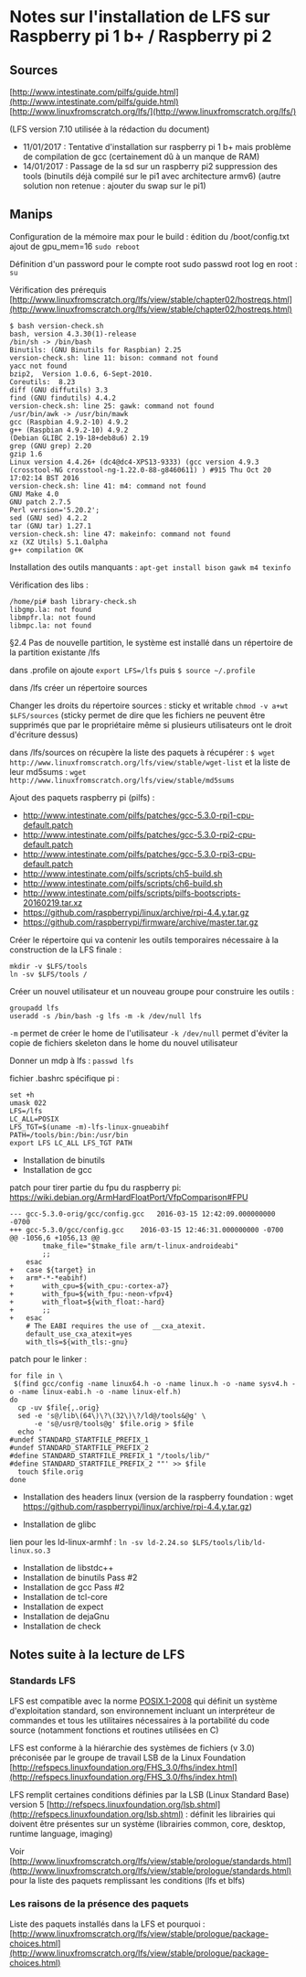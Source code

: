 # Notes sur l'installation de LFS sur Raspberry pi 1 b+ / Raspberry pi 2

## Sources

[http://www.intestinate.com/pilfs/guide.html](http://www.intestinate.com/pilfs/guide.html)
[http://www.linuxfromscratch.org/lfs/](http://www.linuxfromscratch.org/lfs/)

(LFS version 7.10 utilisée à la rédaction du document)

- 11/01/2017 : Tentative d'installation sur raspberry pi 1 b+ mais problème de compilation de gcc (certainement dû à un manque de RAM)
- 14/01/2017 : Passage de la sd sur un raspberry pi2 suppression des tools (binutils déjà compilé sur le pi1 avec architecture armv6) (autre solution non retenue : ajouter du swap sur le pi1)

## Manips

Configuration de la mémoire max pour le build : édition du /boot/config.txt
ajout de gpu_mem=16
`sudo reboot`

Définition d'un password pour le compte root
sudo passwd root
log en root : `su`

Vérification des prérequis [http://www.linuxfromscratch.org/lfs/view/stable/chapter02/hostreqs.html](http://www.linuxfromscratch.org/lfs/view/stable/chapter02/hostreqs.html)

```
$ bash version-check.sh
bash, version 4.3.30(1)-release
/bin/sh -> /bin/bash
Binutils: (GNU Binutils for Raspbian) 2.25
version-check.sh: line 11: bison: command not found
yacc not found
bzip2,  Version 1.0.6, 6-Sept-2010.
Coreutils:  8.23
diff (GNU diffutils) 3.3
find (GNU findutils) 4.4.2
version-check.sh: line 25: gawk: command not found
/usr/bin/awk -> /usr/bin/mawk
gcc (Raspbian 4.9.2-10) 4.9.2
g++ (Raspbian 4.9.2-10) 4.9.2
(Debian GLIBC 2.19-18+deb8u6) 2.19
grep (GNU grep) 2.20
gzip 1.6
Linux version 4.4.26+ (dc4@dc4-XPS13-9333) (gcc version 4.9.3 (crosstool-NG crosstool-ng-1.22.0-88-g8460611) ) #915 Thu Oct 20 17:02:14 BST 2016
version-check.sh: line 41: m4: command not found
GNU Make 4.0
GNU patch 2.7.5
Perl version='5.20.2';
sed (GNU sed) 4.2.2
tar (GNU tar) 1.27.1
version-check.sh: line 47: makeinfo: command not found
xz (XZ Utils) 5.1.0alpha
g++ compilation OK
```

Installation des outils manquants : `apt-get install bison gawk m4 texinfo`

Vérification des libs :

```
/home/pi# bash library-check.sh
libgmp.la: not found
libmpfr.la: not found
libmpc.la: not found
```

§2.4 Pas de nouvelle partition, le système est installé dans un répertoire de la partition existante /lfs

dans .profile on ajoute `export LFS=/lfs` puis `$ source ~/.profile`

dans /lfs créer un répertoire sources

Changer les droits du répertoire sources : sticky et writable `chmod -v a+wt $LFS/sources` (sticky permet de dire que les fichiers ne peuvent être supprimés que par le propriétaire même si plusieurs utilisateurs ont le droit d'écriture dessus)

dans /lfs/sources on récupère la liste des paquets à récupérer : `$ wget http://www.linuxfromscratch.org/lfs/view/stable/wget-list` et la liste de leur md5sums : `wget http://www.linuxfromscratch.org/lfs/view/stable/md5sums`

Ajout des paquets raspberry pi (pilfs) :
- http://www.intestinate.com/pilfs/patches/gcc-5.3.0-rpi1-cpu-default.patch
- http://www.intestinate.com/pilfs/patches/gcc-5.3.0-rpi2-cpu-default.patch
- http://www.intestinate.com/pilfs/patches/gcc-5.3.0-rpi3-cpu-default.patch
- http://www.intestinate.com/pilfs/scripts/ch5-build.sh
- http://www.intestinate.com/pilfs/scripts/ch6-build.sh
- http://www.intestinate.com/pilfs/scripts/pilfs-bootscripts-20160219.tar.xz
- https://github.com/raspberrypi/linux/archive/rpi-4.4.y.tar.gz
- https://github.com/raspberrypi/firmware/archive/master.tar.gz

Créer le répertoire qui va contenir les outils temporaires nécessaire à la construction de la LFS finale :

```
mkdir -v $LFS/tools
ln -sv $LFS/tools /
```

Créer un nouvel utilisateur et un nouveau groupe pour construire les outils :

```
groupadd lfs
useradd -s /bin/bash -g lfs -m -k /dev/null lfs
```

`-m` permet de créer le home de l'utilisateur
`-k /dev/null` permet d'éviter la copie de fichiers skeleton dans le home du nouvel utilisateur

Donner un mdp à lfs : `passwd lfs`

fichier .bashrc spécifique pi :

```
set +h
umask 022
LFS=/lfs
LC_ALL=POSIX
LFS_TGT=$(uname -m)-lfs-linux-gnueabihf
PATH=/tools/bin:/bin:/usr/bin
export LFS LC_ALL LFS_TGT PATH
```

- Installation de binutils
- Installation de gcc 

patch pour tirer partie du fpu du raspberry pi: https://wiki.debian.org/ArmHardFloatPort/VfpComparison#FPU
```
--- gcc-5.3.0-orig/gcc/config.gcc	2016-03-15 12:42:09.000000000 -0700
+++ gcc-5.3.0/gcc/config.gcc	2016-03-15 12:46:31.000000000 -0700
@@ -1056,6 +1056,13 @@
 	    tmake_file="$tmake_file arm/t-linux-androideabi"
 	    ;;
 	esac
+	case ${target} in
+	arm*-*-*eabihf)
+	    with_cpu=${with_cpu:-cortex-a7}
+	    with_fpu=${with_fpu:-neon-vfpv4}
+	    with_float=${with_float:-hard}
+	    ;;
+	esac
 	# The EABI requires the use of __cxa_atexit.
 	default_use_cxa_atexit=yes
 	with_tls=${with_tls:-gnu}
```

patch pour le linker :
```
for file in \
 $(find gcc/config -name linux64.h -o -name linux.h -o -name sysv4.h -o -name linux-eabi.h -o -name linux-elf.h)
do
  cp -uv $file{,.orig}
  sed -e 's@/lib\(64\)\?\(32\)\?/ld@/tools&@g' \
      -e 's@/usr@/tools@g' $file.orig > $file
  echo '
#undef STANDARD_STARTFILE_PREFIX_1
#undef STANDARD_STARTFILE_PREFIX_2
#define STANDARD_STARTFILE_PREFIX_1 "/tools/lib/"
#define STANDARD_STARTFILE_PREFIX_2 ""' >> $file
  touch $file.orig
done
```

- Installation des headers linux (version de la raspberry foundation : wget https://github.com/raspberrypi/linux/archive/rpi-4.4.y.tar.gz)

- Installation de glibc

lien pour les ld-linux-armhf : `ln -sv ld-2.24.so $LFS/tools/lib/ld-linux.so.3`

- Installation de libstdc++
- Installation de binutils Pass #2
- Installation de gcc Pass #2
- Installation de tcl-core
- Installation de expect
- Installation de dejaGnu
- Installation de check


## Notes suite à la lecture de LFS

### Standards LFS

LFS est compatible avec la norme [POSIX.1-2008](http://pubs.opengroup.org/onlinepubs/9699919799/) qui définit un système d'exploitation standard, son environnement incluant un interpréteur de commandes et tous les utilitaires nécessaires à la portabilité du code source (notamment fonctions et routines utilisées en C)

LFS est conforme à la hiérarchie des systèmes de fichiers (v 3.0) préconisée par le groupe de travail LSB de la Linux Foundation [http://refspecs.linuxfoundation.org/FHS_3.0/fhs/index.html](http://refspecs.linuxfoundation.org/FHS_3.0/fhs/index.html)

LFS remplit certaines conditions définies par la LSB (Linux Standard Base) version 5 [http://refspecs.linuxfoundation.org/lsb.shtml](http://refspecs.linuxfoundation.org/lsb.shtml) : définit les librairies qui doivent être présentes sur un système (librairies common, core, desktop, runtime language, imaging)

Voir [http://www.linuxfromscratch.org/lfs/view/stable/prologue/standards.html](http://www.linuxfromscratch.org/lfs/view/stable/prologue/standards.html) pour la liste des paquets remplissant les conditions (lfs et blfs)

### Les raisons de la présence des paquets 

Liste des paquets installés dans la LFS et pourquoi :
[http://www.linuxfromscratch.org/lfs/view/stable/prologue/package-choices.html](http://www.linuxfromscratch.org/lfs/view/stable/prologue/package-choices.html)
